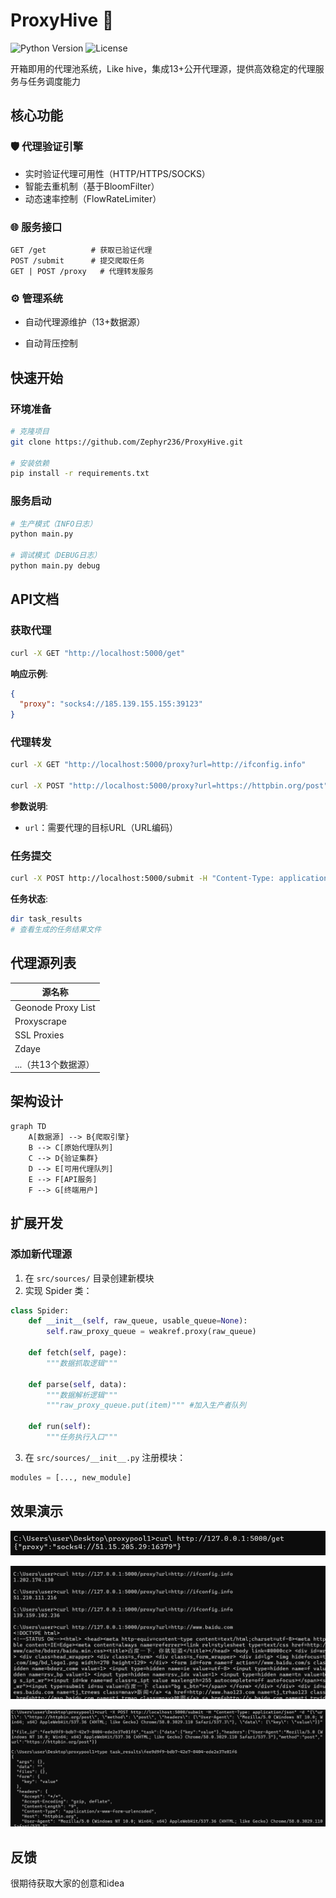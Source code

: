 # ProxyHive 🐝

![Python Version](https://img.shields.io/badge/Python-3.9%2B-blue)
![License](https://img.shields.io/badge/License-MIT-green)

开箱即用的代理池系统，Like hive，集成13+公开代理源，提供高效稳定的代理服务与任务调度能力

## 核心功能

### 🛡️ 代理验证引擎
- 实时验证代理可用性（HTTP/HTTPS/SOCKS）
- 智能去重机制（基于BloomFilter）
- 动态速率控制（FlowRateLimiter）

### 🌐 服务接口
```
GET /get          # 获取已验证代理
POST /submit      # 提交爬取任务
GET | POST /proxy   # 代理转发服务
```

### ⚙️ 管理系统
- 自动代理源维护（13+数据源）

- 自动背压控制

  

## 快速开始

### 环境准备
```bash
# 克隆项目
git clone https://github.com/Zephyr236/ProxyHive.git

# 安装依赖
pip install -r requirements.txt
```

### 服务启动
```bash
# 生产模式（INFO日志）
python main.py

# 调试模式（DEBUG日志）
python main.py debug
```

## API文档

### 获取代理
```bash
curl -X GET "http://localhost:5000/get"
```
**响应示例**:
```json
{
  "proxy": "socks4://185.139.155.155:39123"
}
```

### 代理转发
```bash
curl -X GET "http://localhost:5000/proxy?url=http://ifconfig.info"

curl -X POST "http://localhost:5000/proxy?url=https://httpbin.org/post" -d "data=1"
```
**参数说明**:
- `url`：需要代理的目标URL（URL编码）

### 任务提交
```bash
curl -X POST http://localhost:5000/submit -H "Content-Type: application/json" -d "{\"url\": \"https://httpbin.org/post\", \"method\": \"post\", \"headers\": {\"User-Agent\": \"Mozilla/5.0 (Windows NT 10.0; Win64; x64) AppleWebKit/537.36 (KHTML; like Gecko) Chrome/58.0.3029.110 Safari/537.3\"}, \"data\": {\"key\": \"value\"}}"
```
**任务状态**:
```bash
dir task_results
# 查看生成的任务结果文件
```

## 代理源列表

| 源名称              |
| ------------------- |
| Geonode Proxy List  |
| Proxyscrape         |
| SSL Proxies         |
| Zdaye               |
| ...（共13个数据源） |

## 架构设计

```mermaid
graph TD
    A[数据源] --> B{爬取引擎}
    B --> C[原始代理队列]
    C --> D{验证集群}
    D --> E[可用代理队列]
    E --> F[API服务]
    F --> G[终端用户]
```

## 扩展开发

### 添加新代理源
1. 在 `src/sources/` 目录创建新模块
2. 实现 Spider 类：
```python
class Spider:
    def __init__(self, raw_queue, usable_queue=None):
        self.raw_proxy_queue = weakref.proxy(raw_queue)
        
    def fetch(self, page):
        """数据抓取逻辑"""
        
    def parse(self, data):
        """数据解析逻辑"""
        """raw_proxy_queue.put(item)"""	#加入生产者队列
        
    def run(self):
        """任务执行入口"""
```

3. 在 `src/sources/__init__.py` 注册模块：
```python
modules = [..., new_module]
```



## 效果演示

![image-20250408002131159](./assets/image-20250408002131159.png)



![image-20250407234401243](./assets/image-20250407234401243.png)



![image-20250408002010289](./assets/image-20250408002010289.png)



## 反馈

很期待获取大家的创意和idea
